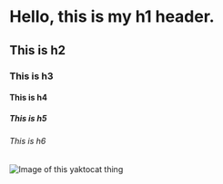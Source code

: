 # Hello, this is my h1 header.

## This is h2

### This is h3

#### This is h4

##### This is h5

###### This is h6

![Image of this yaktocat thing](https://octodex.github.com/images/yaktocat.png)

